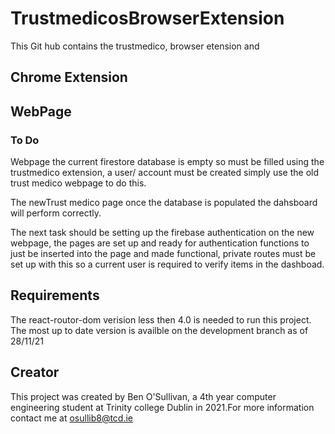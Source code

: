 # TrustmedicosBrowserExtension
This Git hub contains the trustmedico, browser etension and

## Chrome Extension

## WebPage

### To Do
Webpage the current firestore database is empty so must be filled using the trustmedico extension, a user/ account must be created simply use the old trust medico webpage to do this. 

The newTrust medico page once the database is populated the dahsboard will perform correctly.

The next task should be setting up the firebase authentication on the new webpage, the pages are set up and ready for authentication functions to just be inserted into the page and made functional, private routes must be set up with this so a current user is required to verify items in the dashboad. 

## Requirements
The react-routor-dom verision less then 4.0 is needed to run this project. The most up to date version is availble on the development branch as of 28/11/21

## Creator
This project was created by Ben O'Sullivan, a 4th year computer engineering student at Trinity college Dublin in 2021.For more information contact me at osullib8@tcd.ie
